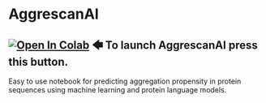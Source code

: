 # AggrescanAI

[![Open In Colab](https://colab.research.google.com/assets/colab-badge.svg)](https://colab.research.google.com/github/alvaro-2/aggrescanai/blob/main/aggrescanai.ipynb) 🡄 To launch AggrescanAI press this button.    
---
Easy to use notebook for predicting aggregation propensity in protein sequences using machine learning and protein language models.